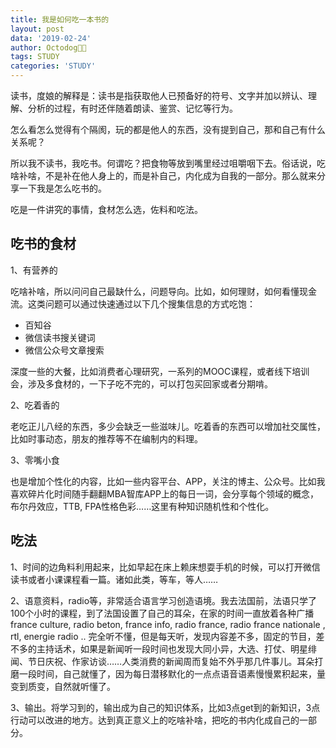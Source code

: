 ```yaml
---
title: 我是如何吃一本书的
layout: post
data: '2019-02-24'
author: Octodog🐙🐶
tags: STUDY
categories: 'STUDY'
---
```


读书，度娘的解释是：读书是指获取他人已预备好的符号、文字并加以辨认、理解、分析的过程，有时还伴随着朗读、鉴赏、记忆等行为。

怎么看怎么觉得有个隔阂，玩的都是他人的东西，没有提到自己，那和自己有什么关系呢？

所以我不读书，我吃书。何谓吃？把食物等放到嘴里经过咀嚼咽下去。俗话说，吃啥补啥，不是补在他人身上的，而是补自己，内化成为自我的一部分。那么就来分享一下我是怎么吃书的。

吃是一件讲究的事情，食材怎么选，佐料和吃法。

## 吃书的食材

1、有营养的

吃啥补啥，所以问问自己最缺什么，问题导向。比如，如何理财，如何看懂现金流。这类问题可以通过快速通过以下几个搜集信息的方式吃饱：
- 百知谷
- 微信读书搜关键词
- 微信公众号文章搜索

深度一些的大餐，比如消费者心理研究，一系列的MOOC课程，或者线下培训会，涉及多食材的，一下子吃不完的，可以打包买回家或者分期啃。

2、吃着香的

老吃正儿八经的东西，多少会缺乏一些滋味儿。吃着香的东西可以增加社交属性，比如时事动态，朋友的推荐等不在编制内的料理。

3、零嘴小食

也是增加个性化的内容，比如一些内容平台、APP，关注的博主、公众号。比如我喜欢碎片化时间随手翻翻MBA智库APP上的每日一词，会分享每个领域的概念，布尔丹效应，TTB, FPA性格色彩……这里有种知识随机性和个性化。


## 吃法

1、时间的边角料利用起来，比如早起在床上赖床想耍手机的时候，可以打开微信读书或者小课课程看一篇。诸如此类，等车，等人……

2、语意资料，radio等，非常适合语言学习创造语境。我去法国前，法语只学了100个小时的课程，到了法国设置了自己的耳朵，在家的时间一直放着各种广播 france culture, radio beton, france info, radio france, radio france nationale , rtl, energie radio .. 完全听不懂，但是每天听，发现内容差不多，固定的节目，差不多的主持话术，如果是新闻听一段时间也发现大同小异，大选、打仗、明星绯闻、节日庆祝、作家访谈……人类消费的新闻周而复始不外乎那几件事儿。耳朵打磨一段时间，自己就懂了，因为每日潜移默化的一点点语音语素慢慢累积起来，量变到质变，自然就听懂了。

3、输出。将学习到的，输出成为自己的知识体系，比如3点get到的新知识，3点行动可以改进的地方。达到真正意义上的吃啥补啥，把吃的书内化成自己的一部分。
